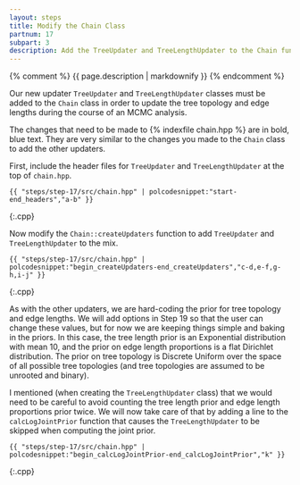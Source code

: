 ```yaml
---
layout: steps
title: Modify the Chain Class
partnum: 17
subpart: 3
description: Add the TreeUpdater and TreeLengthUpdater to the Chain function createUpdaters. 
---
```

{% comment %}
{{ page.description | markdownify }}
{% endcomment %}

Our new updater `TreeUpdater` and `TreeLengthUpdater` classes must be added to the `Chain` class in order to update the tree topology and edge lengths during the course of an MCMC analysis.

The changes that need to be made to {% indexfile chain.hpp %} are in bold, blue text. They are very similar to the changes you made to the `Chain` class to add the other updaters.

First, include the header files for `TreeUpdater` and `TreeLengthUpdater` at the top of `chain.hpp`.
~~~~~~
{{ "steps/step-17/src/chain.hpp" | polcodesnippet:"start-end_headers","a-b" }}
~~~~~~
{:.cpp}

Now modify the `Chain::createUpdaters` function to add `TreeUpdater` and `TreeLengthUpdater` to the mix.
~~~~~~
{{ "steps/step-17/src/chain.hpp" | polcodesnippet:"begin_createUpdaters-end_createUpdaters","c-d,e-f,g-h,i-j" }}
~~~~~~
{:.cpp}

As with the other updaters, we are hard-coding the prior for tree topology and edge lengths. We will add options in Step 19 so that the user can change these values, but for now we are keeping things simple and baking in the priors. In this case, the tree length prior is an Exponential distribution with mean 10, and the prior on edge length proportions is a flat Dirichlet distribution. The prior on tree topology is Discrete Uniform over the space of all possible tree topologies (and tree topologies are assumed to be unrooted and binary). 

I mentioned (when creating the `TreeLengthUpdater` class) that we would need to be careful to avoid counting the tree length prior and edge length proportions prior twice. We will now take care of that by adding a line to the `calcLogJointPrior` function that causes the `TreeLengthUpdater` to be skipped when computing the joint prior.
~~~~~~
{{ "steps/step-17/src/chain.hpp" | polcodesnippet:"begin_calcLogJointPrior-end_calcLogJointPrior","k" }}
~~~~~~
{:.cpp}
